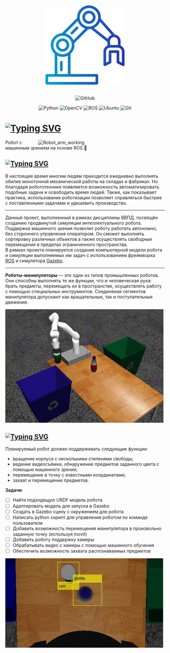 <p align="center">
  <br>
  <img alt="Logo" src="media/robotic-arm.png" width = 250px>
  <br><br>
</p>

<div align="center">

![GitHub](https://img.shields.io/github/license/nitrolacs/Robot_arm?color=blue&style=for-the-badge)

</div>

<div align="center">

![Python](https://img.shields.io/badge/python-3670A0?style=for-the-badge&logo=python&logoColor=ffdd54)
![OpenCV](https://img.shields.io/badge/opencv-%23white.svg?style=for-the-badge&logo=opencv&logoColor=white)
![ROS](https://img.shields.io/badge/ros-%230A0FF9.svg?style=for-the-badge&logo=ros&logoColor=white)
![Ubuntu](https://img.shields.io/badge/Ubuntu-E95420?style=for-the-badge&logo=ubuntu&logoColor=white)
![Git](https://img.shields.io/badge/git-%23F05033.svg?style=for-the-badge&logo=git&logoColor=white)

</div>

# [![Typing SVG](https://readme-typing-svg.herokuapp.com/?lines=Robot+arm)](https://git.io/typing-svg)

<img align="right" width="400" alt="Robot_arm_working" src = "media/Robot_arm_working.gif">

Робот с машинным зрением на основе ROS 🤖  


## [![Typing SVG](https://readme-typing-svg.herokuapp.com/?lines=Описание+проблемы)](https://git.io/typing-svg)

В настоящее время многим людям приходится ежедневно выполнять обилие монотонной механической работы на складах и фабриках. Но благодаря робототехнике появляется возможность автоматизировать подобные задачи и освободить время людей. Также, как показывает практика, использование роботизации позволяет справляться быстрее с поставленными задачами и удешевить производство.
______
Данный проект, выполненный в рамках дисциплины ВВПД, посвящён созданию продвинутой симуляции интеллектуального робота. Поддержка машинного зрения позволит роботу работать автономно, без стороннего управления оператором. Он сможет выполнять сортировку различных объектов а также осуществлять свободные перемещения в пределах ограниченного пространства.  
В рамках проекта планируется создание компьютерной модели робота и симуляции выполняемых им задач с использованием фреймворка [ROS](https://www.ros.org/) и симулятора [Gazebo](https://www.gazebosim.org/).
______
**Роботы-манипуляторы** — это один из типов промышленных роботов. Они способны выполнять те же функции, что и человеческая рука: брать предметы, перемещать их в пространстве, осуществлять работу с помощью специальных инструментов. Соединения сегментов манипулятора допускают как вращательные, так и поступательные движения. 

<img width="500" alt="Robot_arm_1" src = "media/Robot_arm_2.png">

## [![Typing SVG](https://readme-typing-svg.herokuapp.com/?lines=Функционал)](https://git.io/typing-svg)

Планируемый робот должен поддерживать следующие функции: 
- вращение корпуса с несколькими степенями свободы;
- ведение видеосъёмки, обнаружение предметов заданного цвета с помощью машинного зрения;
- перемещение в точку с известными координатами;
- захват и перемещение предметов.

**Задачи**:
- [ ]  Найти подходящую URDF модель робота
- [ ]  Адаптировать модель для запуска в Gazebo
- [ ]  Создать в Gazebo сцену с окружением для робота
- [ ]  Написать python скрипт для управления роботом по команде пользователя
- [ ]  Добавить возможность перемещения манипулятора в произвольно заданную точку (используя movit)
- [ ]  Добавить роботу поддержку камеры
- [ ]  Обрабатывать видео с камеры с помощью машинного обучения
- [ ]  Обеспечить возможность захвата распознаваемых предметов

<img width="500" alt="Robot_arm_2" src = "media/Robot_arm_1.png">
